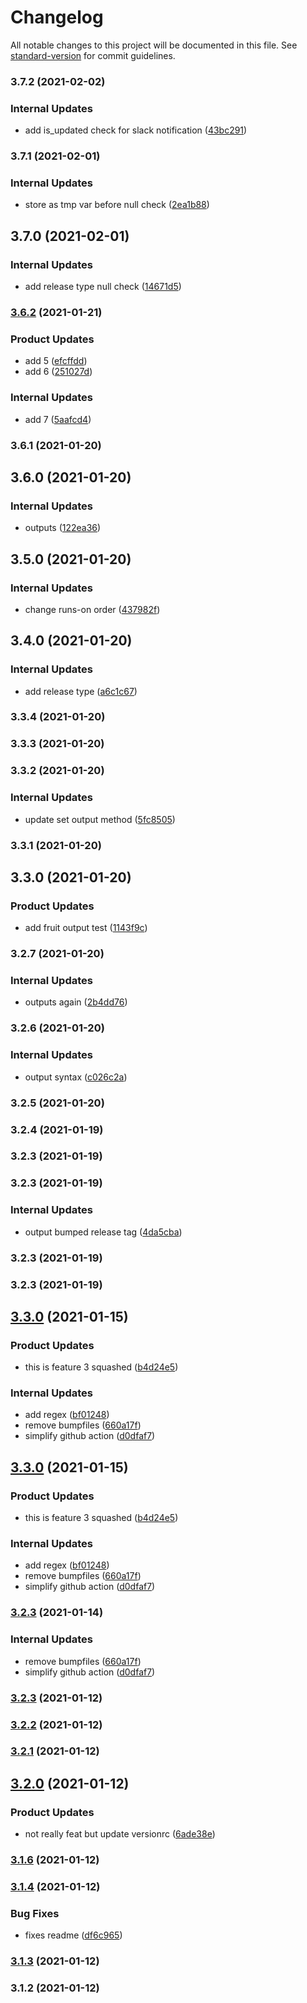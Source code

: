 # Changelog

All notable changes to this project will be documented in this file. See [standard-version](https://github.com/conventional-changelog/standard-version) for commit guidelines.

### 3.7.2 (2021-02-02)


### Internal Updates

* add is_updated check for slack notification ([43bc291](https://github.com/rohanremo/automated-release-notes/commit/43bc291cc8d1aed57d7adf7a2edc036973b08228))

### 3.7.1 (2021-02-01)


### Internal Updates

* store as tmp var before null check ([2ea1b88](https://github.com/rohanremo/automated-release-notes/commit/2ea1b885acbd7cdffca605e3445dba1f36f5962c))

## 3.7.0 (2021-02-01)


### Internal Updates

* add release type null check ([14671d5](https://github.com/rohanremo/automated-release-notes/commit/14671d52f2e5d85218d29dab8d642a4a049c32f4))

### [3.6.2](https://github.com/rohanremo/automated-release-notes/compare/v3.6.1...v3.6.2) (2021-01-21)


### Product Updates

* add 5 ([efcffdd](https://github.com/rohanremo/automated-release-notes/commit/efcffddbab5c418cae892a2859a5e175b5fef5ed))
* add 6 ([251027d](https://github.com/rohanremo/automated-release-notes/commit/251027d2c24af588b3006ec92b9e481ec14d3325))


### Internal Updates

* add 7 ([5aafcd4](https://github.com/rohanremo/automated-release-notes/commit/5aafcd4752e165fb906bdbbf3e8bddd647f32148))

### 3.6.1 (2021-01-20)

## 3.6.0 (2021-01-20)


### Internal Updates

* outputs ([122ea36](https://github.com/rohanremo/automated-release-notes/commit/122ea363cf8781ea42f8716a1aa3eb1dcd18a1b8))

## 3.5.0 (2021-01-20)


### Internal Updates

* change runs-on order ([437982f](https://github.com/rohanremo/automated-release-notes/commit/437982fa7021204a12cd4514a45f2cbdff4233d3))

## 3.4.0 (2021-01-20)


### Internal Updates

* add release type ([a6c1c67](https://github.com/rohanremo/automated-release-notes/commit/a6c1c670b795af552d638225cd0b4549db79a8c9))

### 3.3.4 (2021-01-20)

### 3.3.3 (2021-01-20)

### 3.3.2 (2021-01-20)


### Internal Updates

* update set output method ([5fc8505](https://github.com/rohanremo/automated-release-notes/commit/5fc85050c4bf0ed63b405a3758efd2f0d3bc9a99))

### 3.3.1 (2021-01-20)

## 3.3.0 (2021-01-20)


### Product Updates

* add fruit output test ([1143f9c](https://github.com/rohanremo/automated-release-notes/commit/1143f9c8ccee7b96ee726eb4bcadccb702e28270))

### 3.2.7 (2021-01-20)


### Internal Updates

* outputs again ([2b4dd76](https://github.com/rohanremo/automated-release-notes/commit/2b4dd76b1baeab684b7be274d8fc4db4f4108867))

### 3.2.6 (2021-01-20)


### Internal Updates

* output syntax ([c026c2a](https://github.com/rohanremo/automated-release-notes/commit/c026c2a2d02d94e7063e9b22c7dae87f76a48afa))

### 3.2.5 (2021-01-20)

### 3.2.4 (2021-01-19)

### 3.2.3 (2021-01-19)

### 3.2.3 (2021-01-19)


### Internal Updates

* output bumped release tag ([4da5cba](https://github.com/rohanremo/automated-release-notes/commit/4da5cbadbe348834846feefe1198cfdf0604b1eb))

### 3.2.3 (2021-01-19)

### 3.2.3 (2021-01-19)

## [3.3.0](https://github.com/rohanremo/automated-release-notes/compare/v3.2.2...v3.3.0) (2021-01-15)


### Product Updates

* this is feature 3 squashed ([b4d24e5](https://github.com/rohanremo/automated-release-notes/commit/b4d24e582000875787ac84c4c58bbd8378ba62a3))


### Internal Updates

* add regex ([bf01248](https://github.com/rohanremo/automated-release-notes/commit/bf012484fa978a4ad69f271554ac12a8d510c684))
* remove bumpfiles ([660a17f](https://github.com/rohanremo/automated-release-notes/commit/660a17f47667742645ccd8d673bce1c824a89902))
* simplify github action ([d0dfaf7](https://github.com/rohanremo/automated-release-notes/commit/d0dfaf7fc72486c80461ee6f21a55cc42f5855a0))

## [3.3.0](https://github.com/rohanremo/automated-release-notes/compare/v3.2.2...v3.3.0) (2021-01-15)


### Product Updates

* this is feature 3 squashed ([b4d24e5](https://github.com/rohanremo/automated-release-notes/commit/b4d24e582000875787ac84c4c58bbd8378ba62a3))


### Internal Updates

* add regex ([bf01248](https://github.com/rohanremo/automated-release-notes/commit/bf012484fa978a4ad69f271554ac12a8d510c684))
* remove bumpfiles ([660a17f](https://github.com/rohanremo/automated-release-notes/commit/660a17f47667742645ccd8d673bce1c824a89902))
* simplify github action ([d0dfaf7](https://github.com/rohanremo/automated-release-notes/commit/d0dfaf7fc72486c80461ee6f21a55cc42f5855a0))

### [3.2.3](https://github.com/rohanremo/automated-release-notes/compare/v3.2.2...v3.2.3) (2021-01-14)


### Internal Updates

* remove bumpfiles ([660a17f](https://github.com/rohanremo/automated-release-notes/commit/660a17f47667742645ccd8d673bce1c824a89902))
* simplify github action ([d0dfaf7](https://github.com/rohanremo/automated-release-notes/commit/d0dfaf7fc72486c80461ee6f21a55cc42f5855a0))

### [3.2.3](https://github.com/rohanremo/automated-release-notes/compare/v3.2.2...v3.2.3) (2021-01-12)

### [3.2.2](https://github.com/rohanremo/automated-release-notes/compare/v3.2.1...v3.2.2) (2021-01-12)

### [3.2.1](https://github.com/rohanremo/automated-release-notes/compare/v3.2.0...v3.2.1) (2021-01-12)

## [3.2.0](https://github.com/rohanremo/automated-release-notes/compare/v3.1.6...v3.2.0) (2021-01-12)


### Product Updates

* not really feat but update versionrc ([6ade38e](https://github.com/rohanremo/automated-release-notes/commit/6ade38e677e95c129d5ecddab5673310d8d407d3))

### [3.1.6](https://github.com/rohanremo/automated-release-notes/compare/v3.1.4...v3.1.6) (2021-01-12)

### [3.1.4](https://github.com/rohanremo/automated-release-notes/compare/v3.1.3...v3.1.4) (2021-01-12)


### Bug Fixes

* fixes readme ([df6c965](https://github.com/rohanremo/automated-release-notes/commit/df6c965411bde19efb515601b5d9c03ea2ba08c8))

### [3.1.3](https://github.com/rohanremo/automated-release-notes/compare/v3.1.2...v3.1.3) (2021-01-12)

### 3.1.2 (2021-01-12)
